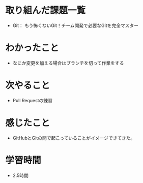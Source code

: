 # 取り組んだ課題一覧

- Git： もう怖くないGit！チーム開発で必要なGitを完全マスター

# わかったこと

- なにか変更を加える場合はブランチを切って作業をする

# 次やること

- Pull Requestの練習

# 感じたこと

- GitHubとGitの間で起こっていることがイメージできてきた。

# 学習時間
- 2.5時間